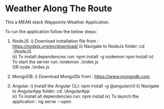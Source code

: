 # Weather Along The Route

This a MEAN stack Waypoints-Weather Application.

To run the application follow the below steps:
1) NodeJS: 
	i) Download installation file from : https://nodejs.org/en/download/
	ii) Navigate to NodeJs folder:
			cd .\NodeJS\
	iii) To install dependencies run:
			npm install -g nodemon
			npm install
	iv) To start the server run:
			nodemon .\index.js  
		OR  node .\index.js

2) MongoDB: 
	i) Download MongoDb from : https://www.mongodb.com

3) Angular:
	i) Install the Angular CLI: 
			npm install -g @angular/cli
	ii) Navigate to AngularApp folder: 
			cd .\AngularApp\
	iii) To install all dependencies run: 
			npm install
	iv) To launch the application :
			ng serve --open
			


